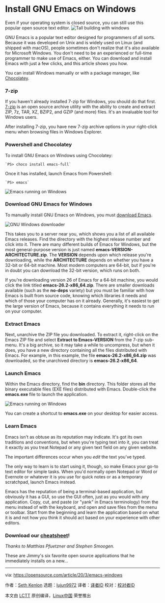 [#]: collector: (lujun9972)
[#]: translator: (Fisherman110)
[#]: reviewer: ( )
[#]: publisher: ( )
[#]: url: ( )
[#]: subject: (Install GNU Emacs on Windows)
[#]: via: (https://opensource.com/article/20/3/emacs-windows)
[#]: author: (Seth Kenlon https://opensource.com/users/seth)

Install GNU Emacs on Windows
======
Even if your operating system is closed source, you can still use this
popular open source text editor.
![Tall building with windows][1]

GNU Emacs is a popular text editor designed for programmers of all sorts. Because it was developed on Unix and is widely used on Linux (and shipped with macOS), people sometimes don't realize that it's also available for Microsoft Windows. You don't need to be an experienced or full-time programmer to make use of Emacs, either. You can download and install Emacs with just a few clicks, and this article shows you how.

You can install Windows manually or with a package manager, like [Chocolatey][2].

### 7-zip

If you haven't already installed 7-zip for Windows, you should do that first. [7-zip][3] is an open source archive utility with the ability to create and extract ZIP, 7z, TAR, XZ, BZIP2, and GZIP (and more) files. It's an invaluable tool for Windows users.

After installing 7-zip, you have new 7-zip archive options in your right-click menu when browsing files in Windows Explorer.

### Powershell and Chocolatey

To install GNU Emacs on Windows using Chocolatey:


```
`PS> choco install emacs-full`
```

Once it has installed, launch Emacs from Powershell:


```
`PS> emacs`
```

![Emacs running on Windows][4]

### Download GNU Emacs for Windows

To manually install GNU Emacs on Windows, you must [download Emacs][5].

![GNU Windows downloader][6]

This takes you to a server near you, which shows you a list of all available Emacs releases. Find the directory with the highest release number and click into it. There are many different builds of Emacs for Windows, but the most general-purpose version is just named **emacs-VERSION-ARCHITECTURE.zip**. The **VERSION** depends upon which release you're downloading, while the **ARCHITECTURE** depends on whether you have a 32-bit or 64-bit machine. Most modern computers are 64-bit, but if you're in doubt you can download the 32-bit version, which runs on both.

If you're downloading version 26 of Emacs for a 64-bit machine, you would click the link titled **emacs-26.2-x86_64.zip**. There are smaller downloads available (such as the **no-deps** variety) but you must be familiar with how Emacs is built from source code, knowing which libraries it needs and which of those your computer has on it already. Generally, it's easiest to get the large version of Emacs, because it contains everything it needs to run on your computer.

### Extract Emacs

Next, unarchive the ZIP file you downloaded. To extract it, right-click on the Emacs ZIP file and select **Extract to Emacs-VERSION** from the 7-zip sub-menu. It's a big archive, so it may take a while to uncompress, but when it does, you have a new directory containing all the files distributed with Emacs. For example, in this example, the file **emacs-26.2-x86_64.zip** was downloaded, so the unarchived directory is **emacs-26.2-x86_64**.

### Launch Emacs

Within the Emacs directory, find the **bin** directory. This folder stores all the binary executable files (EXE files) distributed with Emacs. Double-click the **emacs.exe** file to launch the application.

![Emacs running on Windows][7]

You can create a shortcut to **emacs.exe** on your desktop for easier access.

### Learn Emacs

Emacs isn't as obtuse as its reputation may indicate. It's got its own traditions and conventions, but when you're typing text into it, you can treat it exactly as you treat Notepad or any given text field on any given website.

The important differences occur when you _edit_ the text you've typed.

The only way to learn is to start using it, though, so make Emacs your go-to text editor for simple tasks. When you'd normally open Notepad or Word or Evernote or whatever it is you use for quick notes or as a temporary scratchpad, launch Emacs instead.

Emacs has the reputation of being a terminal-based application, but obviously it has a GUI, so use the GUI often, just as you would with any application. Copy, cut, and paste (or "yank" in Emacs terminology) from the menu instead of with the keyboard, and open and save files from the menu or toolbar. Start from the beginning and learn the application based on what it is and not how you think it should act based on your experience with other editors.

### Download our [cheatsheet][8]!

_Thanks to Matthias Pfuetzner and Stephen Smoogen._

These are Jimmy's six favorite open source applications that he immediately installs on a new...

--------------------------------------------------------------------------------

via: https://opensource.com/article/20/3/emacs-windows

作者：[Seth Kenlon][a]
选题：[lujun9972][b]
译者：[译者ID](https://github.com/译者ID)
校对：[校对者ID](https://github.com/校对者ID)

本文由 [LCTT](https://github.com/LCTT/TranslateProject) 原创编译，[Linux中国](https://linux.cn/) 荣誉推出

[a]: https://opensource.com/users/seth
[b]: https://github.com/lujun9972
[1]: https://opensource.com/sites/default/files/styles/image-full-size/public/lead-images/windows_building_sky_scale.jpg?itok=mH6CAX29 (Tall building with windows)
[2]: https://github.com/chocolatey/choco
[3]: https://www.7-zip.org/
[4]: https://opensource.com/sites/default/files/uploads/windows-ps-choco-emacs.jpg (Emacs running on Windows)
[5]: https://www.gnu.org/software/emacs/download.html
[6]: https://opensource.com/sites/default/files/uploads/windows-emacs-download.jpg (GNU Windows downloader)
[7]: https://opensource.com/sites/default/files/uploads/windows-emacs.jpg (Emacs running on Windows)
[8]: https://opensource.com/downloads/emacs-cheat-sheet

